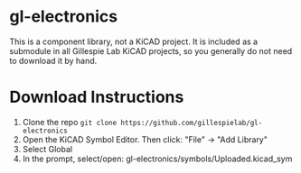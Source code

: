 # gl-electronics
This is a component library, not a KiCAD project. It is included as a submodule in all Gillespie Lab KiCAD projects, so you generally do not need to download it by hand.

# Download Instructions
1. Clone the repo `git clone https://github.com/gillespielab/gl-electronics`
2. Open the KiCAD Symbol Editor. Then click: "File" -> "Add Library"
3. Select Global
4. In the prompt, select/open: gl-electronics/symbols/Uploaded.kicad_sym
